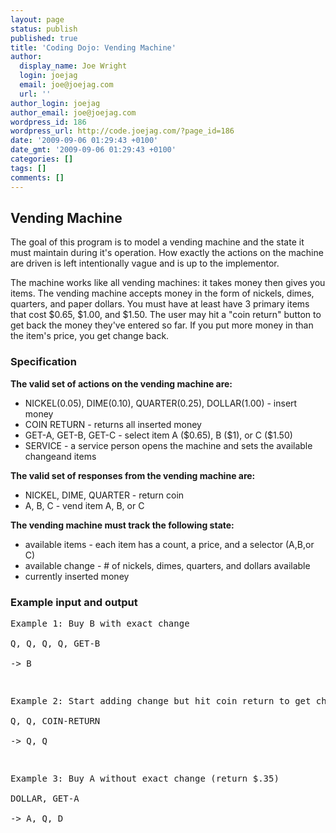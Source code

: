 ```yaml
---
layout: page
status: publish
published: true
title: 'Coding Dojo: Vending Machine'
author:
  display_name: Joe Wright
  login: joejag
  email: joe@joejag.com
  url: ''
author_login: joejag
author_email: joe@joejag.com
wordpress_id: 186
wordpress_url: http://code.joejag.com/?page_id=186
date: '2009-09-06 01:29:43 +0100'
date_gmt: '2009-09-06 01:29:43 +0100'
categories: []
tags: []
comments: []
---
```

<h2>Vending Machine</h2></p>
<p>The goal of this program is to model a vending machine and the state it must maintain during it's operation. How exactly the actions on the machine are driven is left intentionally vague and is up to the implementor.</p>
<p>The machine works like all vending machines: it takes money then gives you items. The vending machine accepts money in the form of nickels, dimes, quarters, and paper dollars. You must have at least have 3 primary items that cost $0.65, $1.00, and $1.50. The user may hit a "coin return" button to get back the money they've entered so far. If you put more money in than the item's price, you get change back.</p>
<h3>Specification</h3>
<p><b>The valid set of actions on the vending machine are:</b></p>
<ul>
<li>NICKEL(0.05), DIME(0.10), QUARTER(0.25), DOLLAR(1.00) - insert money
<li>COIN RETURN - returns all inserted money
<li>GET-A, GET-B, GET-C - select item A ($0.65), B ($1), or C ($1.50)
<li>SERVICE - a service person opens the machine and sets the available changeand items<br />
</ul></p>
<p><b>The valid set of responses from the vending machine are:</b></p>
<ul>
<li>NICKEL, DIME, QUARTER - return coin
<li>A, B, C - vend item A, B, or C<br />
</ul></p>
<p><b>The vending machine must track the following state:</b></p>
<ul>
<li>available items - each item has a count, a price, and a selector (A,B,or C)
<li>available change - # of nickels, dimes, quarters, and dollars available
<li>currently inserted money<br />
</ul></p>
<h3>Example input and output</h3>
<pre class="sh_ruby">
Example 1: Buy B with exact change<br />
Q, Q, Q, Q, GET-B<br />
-> B</p>
<p>Example 2: Start adding change but hit coin return to get change back<br />
Q, Q, COIN-RETURN<br />
-> Q, Q</p>
<p>Example 3: Buy A without exact change (return $.35)<br />
DOLLAR, GET-A<br />
-> A, Q, D<br />
</pre></p>
